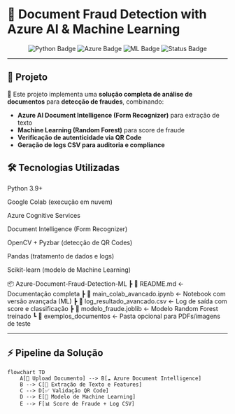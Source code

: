 # 🔹 Document Fraud Detection with Azure AI & Machine Learning

<p align="center">
  <img src="https://img.shields.io/badge/Python-3.9+-blue.svg" alt="Python Badge"/>
  <img src="https://img.shields.io/badge/Azure-Document%20Intelligence-blue.svg" alt="Azure Badge"/>
  <img src="https://img.shields.io/badge/Machine%20Learning-Random%20Forest-green.svg" alt="ML Badge"/>
  <img src="https://img.shields.io/badge/Status-Advanced%20Prototype-success.svg" alt="Status Badge"/>
</p>

---

## 📌 Projeto

🚀 Este projeto implementa uma **solução completa de análise de documentos** para **detecção de fraudes**, combinando:

- **Azure AI Document Intelligence (Form Recognizer)** para extração de texto
- **Machine Learning (Random Forest)** para score de fraude
- **Verificação de autenticidade via QR Code**
- **Geração de logs CSV para auditoria e compliance**

## 🛠 Tecnologias Utilizadas
Python 3.9+

Google Colab (execução em nuvem)

Azure Cognitive Services

Document Intelligence (Form Recognizer)

OpenCV + Pyzbar (detecção de QR Codes)

Pandas (tratamento de dados e logs)

Scikit-learn (modelo de Machine Learning)


📦 Azure-Document-Fraud-Detection-ML
 ┣ 📜 README.md                      <- Documentação completa
 ┣ 📜 main_colab_avancado.ipynb       <- Notebook com versão avançada (ML)
 ┣ 📜 log_resultado_avancado.csv      <- Log de saída com score e classificação
 ┣ 📜 modelo_fraude.joblib            <- Modelo Random Forest treinado
 ┗ 📂 exemplos_documentos             <- Pasta opcional para PDFs/imagens de teste

---

## ⚡ Pipeline da Solução

```mermaid
flowchart TD
    A[📄 Upload Documento] --> B[☁️ Azure Document Intelligence]
    B --> C[🔹 Extração de Texto e Features]
    C --> D[✅ Validação QR Code]
    D --> E[🤖 Modelo de Machine Learning]
    E --> F[📊 Score de Fraude + Log CSV]


